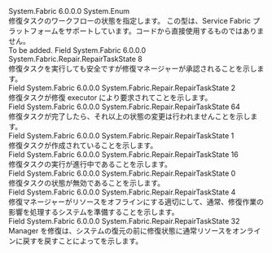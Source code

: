 <Type Name="RepairTaskState" FullName="System.Fabric.Repair.RepairTaskState">
  <TypeSignature Language="C#" Value="public enum RepairTaskState" />
  <TypeSignature Language="ILAsm" Value=".class public auto ansi sealed RepairTaskState extends System.Enum" />
  <TypeSignature Language="DocId" Value="T:System.Fabric.Repair.RepairTaskState" />
  <TypeSignature Language="VB.NET" Value="Public Enum RepairTaskState" />
  <TypeSignature Language="F#" Value="type RepairTaskState = " />
  <AssemblyInfo>
    <AssemblyName>System.Fabric</AssemblyName>
    <AssemblyVersion>6.0.0.0</AssemblyVersion>
  </AssemblyInfo>
  <Base>
    <BaseTypeName>System.Enum</BaseTypeName>
  </Base>
  <Docs>
    <summary>
      <para>修復タスクのワークフローの状態を指定します。</para>
      <para>この型は、Service Fabric プラットフォームをサポートしています。コードから直接使用するものではありません。</para>
    </summary>
    <remarks>To be added.</remarks>
  </Docs>
  <Members>
    <Member MemberName="Approved">
      <MemberSignature Language="C#" Value="Approved" />
      <MemberSignature Language="ILAsm" Value=".field public static literal valuetype System.Fabric.Repair.RepairTaskState Approved = int32(8)" />
      <MemberSignature Language="DocId" Value="F:System.Fabric.Repair.RepairTaskState.Approved" />
      <MemberSignature Language="VB.NET" Value="Approved" />
      <MemberSignature Language="F#" Value="Approved = 8" Usage="System.Fabric.Repair.RepairTaskState.Approved" />
      <MemberType>Field</MemberType>
      <AssemblyInfo>
        <AssemblyName>System.Fabric</AssemblyName>
        <AssemblyVersion>6.0.0.0</AssemblyVersion>
      </AssemblyInfo>
      <ReturnValue>
        <ReturnType>System.Fabric.Repair.RepairTaskState</ReturnType>
      </ReturnValue>
      <MemberValue>8</MemberValue>
      <Docs>
        <summary>
          <para>修復タスクを実行しても安全ですが修復マネージャーが承認されることを示します。</para>
        </summary>
      </Docs>
    </Member>
    <Member MemberName="Claimed">
      <MemberSignature Language="C#" Value="Claimed" />
      <MemberSignature Language="ILAsm" Value=".field public static literal valuetype System.Fabric.Repair.RepairTaskState Claimed = int32(2)" />
      <MemberSignature Language="DocId" Value="F:System.Fabric.Repair.RepairTaskState.Claimed" />
      <MemberSignature Language="VB.NET" Value="Claimed" />
      <MemberSignature Language="F#" Value="Claimed = 2" Usage="System.Fabric.Repair.RepairTaskState.Claimed" />
      <MemberType>Field</MemberType>
      <AssemblyInfo>
        <AssemblyName>System.Fabric</AssemblyName>
        <AssemblyVersion>6.0.0.0</AssemblyVersion>
      </AssemblyInfo>
      <ReturnValue>
        <ReturnType>System.Fabric.Repair.RepairTaskState</ReturnType>
      </ReturnValue>
      <MemberValue>2</MemberValue>
      <Docs>
        <summary>
          <para>修復タスクが修復 executor により要求されてことを示します。</para>
        </summary>
      </Docs>
    </Member>
    <Member MemberName="Completed">
      <MemberSignature Language="C#" Value="Completed" />
      <MemberSignature Language="ILAsm" Value=".field public static literal valuetype System.Fabric.Repair.RepairTaskState Completed = int32(64)" />
      <MemberSignature Language="DocId" Value="F:System.Fabric.Repair.RepairTaskState.Completed" />
      <MemberSignature Language="VB.NET" Value="Completed" />
      <MemberSignature Language="F#" Value="Completed = 64" Usage="System.Fabric.Repair.RepairTaskState.Completed" />
      <MemberType>Field</MemberType>
      <AssemblyInfo>
        <AssemblyName>System.Fabric</AssemblyName>
        <AssemblyVersion>6.0.0.0</AssemblyVersion>
      </AssemblyInfo>
      <ReturnValue>
        <ReturnType>System.Fabric.Repair.RepairTaskState</ReturnType>
      </ReturnValue>
      <MemberValue>64</MemberValue>
      <Docs>
        <summary>
          <para>修復タスクが完了したら、それ以上の状態の変更は行われませんことを示します。</para>
        </summary>
      </Docs>
    </Member>
    <Member MemberName="Created">
      <MemberSignature Language="C#" Value="Created" />
      <MemberSignature Language="ILAsm" Value=".field public static literal valuetype System.Fabric.Repair.RepairTaskState Created = int32(1)" />
      <MemberSignature Language="DocId" Value="F:System.Fabric.Repair.RepairTaskState.Created" />
      <MemberSignature Language="VB.NET" Value="Created" />
      <MemberSignature Language="F#" Value="Created = 1" Usage="System.Fabric.Repair.RepairTaskState.Created" />
      <MemberType>Field</MemberType>
      <AssemblyInfo>
        <AssemblyName>System.Fabric</AssemblyName>
        <AssemblyVersion>6.0.0.0</AssemblyVersion>
      </AssemblyInfo>
      <ReturnValue>
        <ReturnType>System.Fabric.Repair.RepairTaskState</ReturnType>
      </ReturnValue>
      <MemberValue>1</MemberValue>
      <Docs>
        <summary>
          <para>修復タスクが作成されていることを示します。</para>
        </summary>
      </Docs>
    </Member>
    <Member MemberName="Executing">
      <MemberSignature Language="C#" Value="Executing" />
      <MemberSignature Language="ILAsm" Value=".field public static literal valuetype System.Fabric.Repair.RepairTaskState Executing = int32(16)" />
      <MemberSignature Language="DocId" Value="F:System.Fabric.Repair.RepairTaskState.Executing" />
      <MemberSignature Language="VB.NET" Value="Executing" />
      <MemberSignature Language="F#" Value="Executing = 16" Usage="System.Fabric.Repair.RepairTaskState.Executing" />
      <MemberType>Field</MemberType>
      <AssemblyInfo>
        <AssemblyName>System.Fabric</AssemblyName>
        <AssemblyVersion>6.0.0.0</AssemblyVersion>
      </AssemblyInfo>
      <ReturnValue>
        <ReturnType>System.Fabric.Repair.RepairTaskState</ReturnType>
      </ReturnValue>
      <MemberValue>16</MemberValue>
      <Docs>
        <summary>
          <para>修復タスクの実行が進行中であることを示します。</para>
        </summary>
      </Docs>
    </Member>
    <Member MemberName="Invalid">
      <MemberSignature Language="C#" Value="Invalid" />
      <MemberSignature Language="ILAsm" Value=".field public static literal valuetype System.Fabric.Repair.RepairTaskState Invalid = int32(0)" />
      <MemberSignature Language="DocId" Value="F:System.Fabric.Repair.RepairTaskState.Invalid" />
      <MemberSignature Language="VB.NET" Value="Invalid" />
      <MemberSignature Language="F#" Value="Invalid = 0" Usage="System.Fabric.Repair.RepairTaskState.Invalid" />
      <MemberType>Field</MemberType>
      <AssemblyInfo>
        <AssemblyName>System.Fabric</AssemblyName>
        <AssemblyVersion>6.0.0.0</AssemblyVersion>
      </AssemblyInfo>
      <ReturnValue>
        <ReturnType>System.Fabric.Repair.RepairTaskState</ReturnType>
      </ReturnValue>
      <MemberValue>0</MemberValue>
      <Docs>
        <summary>
          <para>修復タスクの状態が無効であることを示します。</para>
        </summary>
      </Docs>
    </Member>
    <Member MemberName="Preparing">
      <MemberSignature Language="C#" Value="Preparing" />
      <MemberSignature Language="ILAsm" Value=".field public static literal valuetype System.Fabric.Repair.RepairTaskState Preparing = int32(4)" />
      <MemberSignature Language="DocId" Value="F:System.Fabric.Repair.RepairTaskState.Preparing" />
      <MemberSignature Language="VB.NET" Value="Preparing" />
      <MemberSignature Language="F#" Value="Preparing = 4" Usage="System.Fabric.Repair.RepairTaskState.Preparing" />
      <MemberType>Field</MemberType>
      <AssemblyInfo>
        <AssemblyName>System.Fabric</AssemblyName>
        <AssemblyVersion>6.0.0.0</AssemblyVersion>
      </AssemblyInfo>
      <ReturnValue>
        <ReturnType>System.Fabric.Repair.RepairTaskState</ReturnType>
      </ReturnValue>
      <MemberValue>4</MemberValue>
      <Docs>
        <summary>
          <para>修復マネージャーがリソースをオフラインにする適切にして、通常、修復作業の影響を処理するシステムを準備することを示します。</para>
        </summary>
      </Docs>
    </Member>
    <Member MemberName="Restoring">
      <MemberSignature Language="C#" Value="Restoring" />
      <MemberSignature Language="ILAsm" Value=".field public static literal valuetype System.Fabric.Repair.RepairTaskState Restoring = int32(32)" />
      <MemberSignature Language="DocId" Value="F:System.Fabric.Repair.RepairTaskState.Restoring" />
      <MemberSignature Language="VB.NET" Value="Restoring" />
      <MemberSignature Language="F#" Value="Restoring = 32" Usage="System.Fabric.Repair.RepairTaskState.Restoring" />
      <MemberType>Field</MemberType>
      <AssemblyInfo>
        <AssemblyName>System.Fabric</AssemblyName>
        <AssemblyVersion>6.0.0.0</AssemblyVersion>
      </AssemblyInfo>
      <ReturnValue>
        <ReturnType>System.Fabric.Repair.RepairTaskState</ReturnType>
      </ReturnValue>
      <MemberValue>32</MemberValue>
      <Docs>
        <summary>
          <para>Manager を修復は、システムの復元の前に修復状態に通常リソースをオンラインに戻すを戻すことによってを示します。</para>
        </summary>
      </Docs>
    </Member>
  </Members>
</Type>